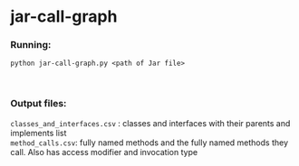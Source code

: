 # jar-call-graph

### Running:

    python jar-call-graph.py <path of Jar file>
<br>

###  Output files:

   `classes_and_interfaces.csv` : classes and interfaces with their parents and implements list  
   `method_calls.csv`: fully named methods and the fully named methods they call. Also has access modifier and invocation type
   
